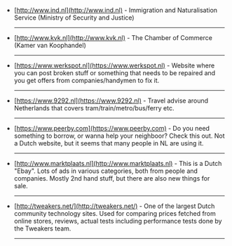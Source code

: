 * [http://www.ind.nl](http://www.ind.nl) - Immigration and Naturalisation Service (Ministry of Security and Justice)
<br><hr>
* [http://www.kvk.nl](http://www.kvk.nl) - The Chamber of Commerce (Kamer van Koophandel)
<br><hr>
* [https://www.werkspot.nl](https://www.werkspot.nl) - Website where you can post broken stuff or something that needs to be repaired and you get offers from companies/handymen to fix it.
<br><hr>
* [https://www.9292.nl](https://www.9292.nl) - Travel advise around Netherlands that covers tram/train/metro/bus/ferry etc.
<br><hr>
* [https://www.peerby.com](https://www.peerby.com) - Do you need something to borrow, or wanna help your neighboor? Check this out. Not a Dutch website, but it seems that many people in NL are using it.
<br><hr>
* [http://www.marktplaats.nl](http://www.marktplaats.nl) - This is a Dutch "Ebay". Lots of ads in various categories, both from people and companies. Mostly 2nd hand stuff, but there are also new things for sale. 
<br><hr>
* [http://tweakers.net/](http://tweakers.net/) - One of the largest Dutch community technology sites. Used for comparing prices fetched from online stores, reviews, actual tests including performance tests done by the Tweakers team.
<br><hr>
